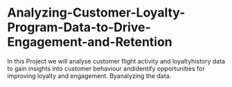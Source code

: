# Analyzing-Customer-Loyalty-Program-Data-to-Drive-Engagement-and-Retention
In this Project we will analyse customer flight activity and loyaltyhistory data to gain insights into customer behaviour andidentify opportunities for improving loyalty and engagement. Byanalyzing the data.
